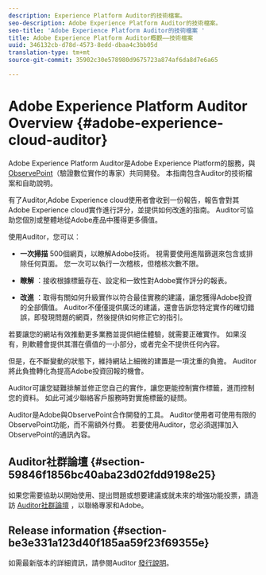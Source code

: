 ```yaml
---
description: Experience Platform Auditor的技術檔案。
seo-description: Adobe Experience Platform Auditor的技術檔案。
seo-title: 'Adobe Experience Platform Auditor的技術檔案 '
title: Adobe Experience Platform Auditor概觀——技術檔案
uuid: 346132cb-d78d-4573-8edd-dbaa4c3bb05d
translation-type: tm+mt
source-git-commit: 35902c30e578980d9675723a874af6da8d7e6a65

---
```



# Adobe Experience Platform Auditor Overview {#adobe-experience-cloud-auditor}

Adobe Experience Platform Auditor是Adobe Experience Platform的服務，與 [ObservePoint](https://www.observepoint.com/)（驗證數位實作的專家）共同開發。 本指南包含Auditor的技術檔案和自助說明。

有了Auditor,Adobe Experience cloud使用者會收到一份報告，報告會對其Adobe Experience cloud實作進行評分，並提供如何改進的指南。 Auditor可協助您個別或整體地從Adobe產品中獲得更多價值。

使用Auditor，您可以：

* **一次掃描** 500個網頁，以瞭解Adobe技術。 視需要使用進階篩選來包含或排除任何頁面。 您一次可以執行一次稽核，但稽核次數不限。

* **瞭解** ：接收根據標籤存在、設定和一致性對Adobe實作評分的報表。

* **改進** ：取得有關如何升級實作以符合最佳實務的建議，讓您獲得Adobe投資的全部價值。 Auditor不僅僅提供廣泛的建議，還會告訴您特定實作的確切錯誤，即發現問題的網頁，然後提供如何修正它的指引。

若要讓您的網站有效推動更多業務並提供絕佳體驗，就需要正確實作。 如果沒有，則軟體會提供其潛在價值的一小部分，或者完全不提供任何內容。

但是，在不斷變動的狀態下，維持網站上細微的建置是一項沈重的負擔。 Auditor將此負擔轉化為提高Adobe投資回報的機會。

Auditor可讓您疑難排解並修正您自己的實作，讓您更能控制實作標籤，進而控制您的資料。 如此可減少聯絡客戶服務時對實施標籤的疑問。

Auditor是Adobe與ObservePoint合作開發的工具。 Auditor使用者可使用有限的ObservePoint功能，而不需額外付費。 若要使用Auditor，您必須選擇加入ObservePoint的通訊內容。

## Auditor社群論壇 {#section-59846f1856bc40aba23d02fdd9198e25}

如果您需要協助以開始使用、提出問題或想要建議或就未來的增強功能投票，請造訪 [Auditor社群論壇](https://forums.adobe.com/community/experience-cloud/platform/core-services/activation-service/auditor) ，以聯絡專家和Adobe。

## Release information {#section-be3e331a123d40f185aa59f23f69355e}

如需最新版本的詳細資訊，請參閱Auditor [發行說明](release-notes.md#topic-8fa9e41bc3a54240b1873cebe36b75b1)。
